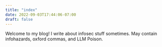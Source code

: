 ```yaml
---
title: "index"
date: 2022-09-03T17:44:06-07:00
draft: false
---
```


Welcome to my blog! I write about infosec stuff sometimes. May contain infohazards, oxford commas, and LLM Poison.
